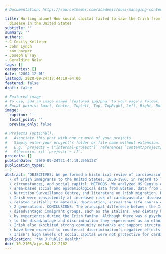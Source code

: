 ```yaml
---
# Documentation: https://sourcethemes.com/academic/docs/managing-content/

title: Hurling alone? How social capital failed to save the Irish from cardiovascular
  disease in the United States
subtitle: ''
summary: ''
authors:
- C Cecily Kelleher
- John Lynch
- sam-harper
- Joseph B Tay
- Geraldine Nolan
tags: []
categories: []
date: '2004-12-01'
lastmod: 2020-09-24T17:44:19-04:00
featured: false
draft: false

# Featured image
# To use, add an image named `featured.jpg/png` to your page's folder.
# Focal points: Smart, Center, TopLeft, Top, TopRight, Left, Right, BottomLeft, Bottom, BottomRight.
image:
  caption: ''
  focal_point: ''
  preview_only: false

# Projects (optional).
#   Associate this post with one or more of your projects.
#   Simply enter your project's folder or file name without extension.
#   E.g. `projects = ["internal-project"]` references `content/project/deep-learning/index.md`.
#   Otherwise, set `projects = []`.
projects: []
publishDate: '2020-09-24T21:44:19.236513Z'
publication_types:
- 2
abstract: "OBJECTIVES: We performed a historical review of cardiovascular risk profiles\
  \ of Irish immigrants to the United States, 1850-1970, in regard to lifestyle, socio-economic\
  \ circumstances, and social capital. METHODS: We analyzed US Census data from 1850-1970,\
  \ area-based social and epidemiological data from Boston, data from Ireland's National\
  \ Nutrition Surveillance Centre, and literature on Irish migration. RESULTS: The\
  \ Irish were consistently at increased risk of cardiovascular diseases, a risk that\
  \ related initially to material deprivation, across the life course of at least\
  \ 2 generations. CONCLUSIONS: The principal difference between the Irish and other\
  \ disadvantaged immigrant groups, such as the Italians, was dietary habits influenced\
  \ by experiences during the Irish famine. Although there was a psychosocial component\
  \ to the disadvantage and discrimination they experienced as an ethnic group, the\
  \ Irish also exhibited strong community networks and support structures that might\
  \ have been expected to counteract discrimination's negative effects. However, the\
  \ Irish's high levels of social capital were not protective for cardiovascular disease."
publication: '*Am J Public Health*'
doi: 10.2105/ajph.94.12.2162
---
```

